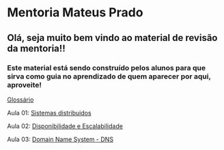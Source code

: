 # Mentoria Mateus Prado

## Olá, seja muito bem vindo ao material de revisão da mentoria!!

### Este material está sendo construído pelos alunos para que sirva como guia no aprendizado de quem aparecer por aqui, aproveite!

[Glossário](https://github.com/saulooramos/MentoriaMateusPrado/blob/main/glossario.md)

Aula 01: [Sistemas distribuidos](https://github.com/saulooramos/MentoriaMateusPrado/blob/main/Sistemas_distribuidos.md)

Aula 02: [Disponibilidade e Escalabilidade](https://github.com/saulooramos/MentoriaMateusPrado/blob/main/Disponibilidade_e_escalabilidade.md)

Aula 03: [Domain Name System - DNS](https://github.com/saulooramos/MentoriaMateusPrado/blob/main/DNS.md)
